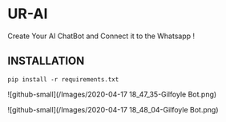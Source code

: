 # UR-AI
Create Your AI ChatBot and Connect it to the Whatsapp !

## INSTALLATION

```
pip install -r requirements.txt

```

![github-small](/Images/2020-04-17 18_47_35-Gilfoyle Bot.png)


![github-small](/Images/2020-04-17 18_48_04-Gilfoyle Bot.png)

